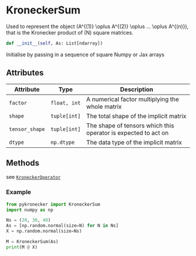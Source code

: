 # KroneckerSum

Used to represent the object \(A^{(1)} \oplus A^{(2)} \oplus ... \oplus A^{(n)}\), that is the Kronecker product of \(N\) square matrices.

```python
def __init__(self, As: List[ndarray])
```

Initialise by passing in a sequence of square Numpy or Jax arrays

## Attributes

| Attribute      | Type         | Description                                                  |
| -------------- | ------------ | ------------------------------------------------------------ |
| `factor`       | `float, int` | A numerical factor multiplying the whole matrix              |
| `shape`        | `tuple[int]` | The total shape of the implicit matrix                       |
| `tensor_shape` | `tuple[int]` | The shape of tensors which this operator is expected to act on |
| `dtype`        | `np.dtype`   | The data type of the implicit matrix                         |



## Methods

see [`KroneckerOperator`](../kroneckeroperator)

### Example

```python
from pykronecker import KroneckerSum
import numpy as np

Ns = (20, 30, 40)
As = [np.random.normal(size=N) for N in Ns]
X = np.random.normal(size=Ns)

M = KroneckerSum(As)
print(M @ X)
```